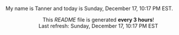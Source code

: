 My name is Tanner and today is Sunday, December 17, 10:17 PM EST.

<p align="center">This <i>README</i> file is generated <b>every 3 hours</b>!</br>Last refresh: Sunday, December 17, 10:17 PM EST<br /></p>
